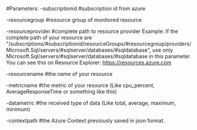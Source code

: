 #Parameters:
-subscriptionid #subscription id from azure

-resourcegroup #resource group of monitored resource

-resourceprovider #complete path to resource provider 
Example: If the complete path of your resource are "/subscriptions/#subscriptionid/resourceGroups/#resourcegroup/providers/Microsoft.Sql/servers/#sqlserver/databases/#sqldatabase", use only Microsoft.Sql/servers/#sqlserver/databases/#sqldatabase in this parameter. You can see this on Resource Explorer: https://resources.azure.com

-resourcename #the name of your resource

-metricname #the metric of  your resource (Like cpu_percent, AverageResponseTime or something like this)

-datametric #the received type of data (Like total, average, maximum, minimum)

-contextpath #the Azure Context previously saved in json format.
